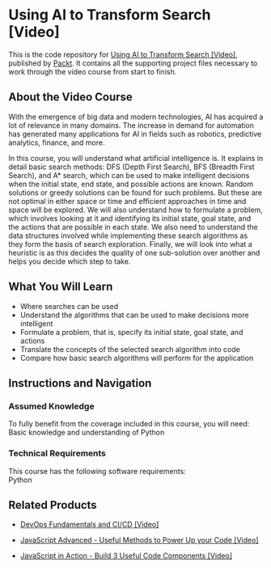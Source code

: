 # Using AI to Transform Search [Video]
This is the code repository for [Using AI to Transform Search [Video]](https://www.packtpub.com/big-data-and-business-intelligence/using-ai-transform-search-video?utm_source=github&utm_medium=repository&utm_campaign=9781787289376), published by [Packt](https://www.packtpub.com/?utm_source=github). It contains all the supporting project files necessary to work through the video course from start to finish.
## About the Video Course
With the emergence of big data and modern technologies, AI has acquired a lot of relevance in many domains. The increase in demand for automation has generated many applications for AI in fields such as robotics, predictive analytics, finance, and more.

In this course, you will understand what artificial intelligence is. It explains in detail basic search methods: DFS (Depth First Search), BFS (Breadth First Search), and A* search, which can be used to make intelligent decisions when the initial state, end state, and possible actions are known. Random solutions or greedy solutions can be found for such problems. But these are not optimal in either space or time and efficient approaches in time and space will be explored. We will also understand how to formulate a problem, which involves looking at it and identifying its initial state, goal state, and the actions that are possible in each state. We also need to understand the data structures involved while implementing these search algorithms as they form the basis of search exploration. Finally, we will look into what a heuristic is as this decides the quality of one sub-solution over another and helps you decide which step to take.

<H2>What You Will Learn</H2>
<DIV class=book-info-will-learn-text>
<UL>
<LI>Where searches can be used 
<LI>Understand the algorithms that can be used to make decisions more intelligent 
<LI>Formulate a problem, that is, specify its initial state, goal state, and actions 
<LI>Translate the concepts of the selected search algorithm into code 
<LI>Compare how basic search algorithms will perform for the application </LI></UL></DIV>

## Instructions and Navigation
### Assumed Knowledge
To fully benefit from the coverage included in this course, you will need:<br/>
Basic knowledge and understanding of Python
### Technical Requirements
This course has the following software requirements:<br/>
Python

## Related Products
* [DevOps Fundamentals and CI/CD [Video]](https://www.packtpub.com/virtualization-and-cloud/devops-fundamentals-and-cicd-video?utm_source=github&utm_medium=repository&utm_campaign=9781789347661)

* [JavaScript Advanced - Useful Methods to Power Up your Code [Video]](https://www.packtpub.com/application-development/javascript-advanced-useful-methods-power-your-code-video?utm_source=github&utm_medium=repository&utm_campaign=9781838826987)

* [JavaScript in Action - Build 3 Useful Code Components [Video]](https://www.packtpub.com/application-development/javascript-action-build-3-useful-code-components-video?utm_source=github&utm_medium=repository&utm_campaign=9781838828608)

